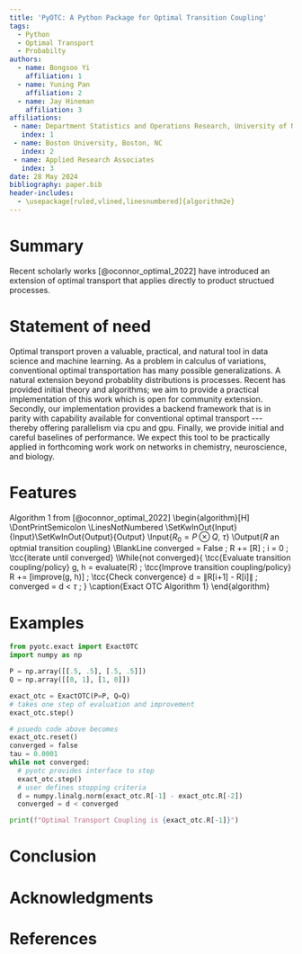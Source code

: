 ```yaml
---
title: 'PyOTC: A Python Package for Optimal Transition Coupling'
tags:
  - Python
  - Optimal Transport
  - Probabilty
authors:
  - name: Bongsoo Yi
    affiliation: 1
  - name: Yuning Pan
    affiliation: 2
  - name: Jay Hineman
    affiliation: 3
affiliations:
 - name: Department Statistics and Operations Research, University of North Carolina---Chapel Hill, Chapel Hill, NC
   index: 1
 - name: Boston University, Boston, NC
   index: 2
 - name: Applied Research Associates
   index: 3
date: 28 May 2024
bibliography: paper.bib
header-includes:
  - \usepackage[ruled,vlined,linesnumbered]{algorithm2e}
---
```


# Summary
Recent scholarly works [@oconnor_optimal_2022] have introduced an extension of optimal transport that applies directly to product structued processes.

# Statement of need
Optimal transport proven a valuable, practical, and natural tool in data science and machine learning. As a problem in calculus of variations, conventional optimal transportation has many possible generalizations. A natural extension beyond probablity distributions is processes. Recent has provided initial theory and algorithms; we aim to provide a practical implementation of this work which is open for community extension. Secondly, our implementation provides a backend framework that is in parity with capability available for conventional optimal transport --- thereby offering parallelism via cpu and gpu.
Finally, we provide initial and careful baselines of performance. We expect this tool to be practically
applied in forthcoming work work on networks in chemistry, neuroscience, and biology.

# Features
<!--- 
Test algorithm notation for pandoc
-->
Algorithm 1 from [@oconnor_optimal_2022]
\begin{algorithm}[H]
\DontPrintSemicolon
\LinesNotNumbered 
\SetKwInOut{Input}{Input}\SetKwInOut{Output}{Output}
\Input{$R_0 = P \otimes Q$, $\tau$}
\Output{$R$ an optmial transition coupling}
\BlankLine
converged = False \;
R += [R] \;
i = 0 \;
\tcc{iterate until converged}
\While{not converged}{
    \tcc{Evaluate transition coupling/policy}
    g, h = evaluate(R) \;
    \tcc{Improve transition coupling/policy}
    R += [improve(g, h)] \;
    \tcc{Check convergence}
    d = $\|$R[i+1] - R[i]$\|$ \;
    converged = d < $\tau$ \;
}
\caption{Exact OTC Algorithm 1}
\end{algorithm}

# Examples
<!--- 
Below is a notional interface; this is still in process for our development.
-->
```python
from pyotc.exact import ExactOTC
import numpy as np

P = np.array([[.5, .5], [.5, .5]])
Q = np.array([[0, 1], [1, 0]])

exact_otc = ExactOTC(P=P, Q=Q)
# takes one step of evaluation and improvement
exact_otc.step()

# psuedo code above becomes
exact_otc.reset()
converged = false
tau = 0.0001
while not converged:
  # pyotc provides interface to step
  exact_otc.step()
  # user defines stopping criteria
  d = numpy.linalg.norm(exact_otc.R[-1] - exact_otc.R[-2])
  converged = d < converged

print(f"Optimal Transport Coupling is {exact_otc.R[-1]}")
```

# Conclusion

# Acknowledgments

# References